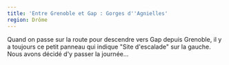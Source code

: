 ```yaml
---
title: 'Entre Grenoble et Gap : Gorges d''Agnielles'
region: Drôme
---
```

Quand on passe sur la route pour descendre vers Gap depuis Grenoble, il y a toujours ce petit panneau qui indique "Site d'escalade" sur la gauche. Nous avons décidé d'y passer la journée...
